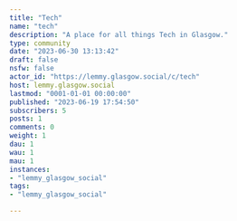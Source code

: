 ```yaml
---
title: "Tech" 
name: "tech"
description: "A place for all things Tech in Glasgow."
type: community
date: "2023-06-30 13:13:42"
draft: false
nsfw: false
actor_id: "https://lemmy.glasgow.social/c/tech"
host: lemmy.glasgow.social
lastmod: "0001-01-01 00:00:00"
published: "2023-06-19 17:54:50"
subscribers: 5
posts: 1
comments: 0
weight: 1
dau: 1
wau: 1
mau: 1
instances:
- "lemmy_glasgow_social"
tags: 
- "lemmy_glasgow_social"

---
```

